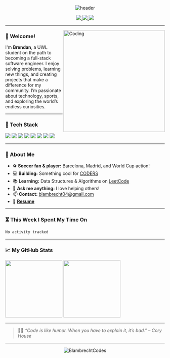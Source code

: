 <!-- Banner at the top of your README.md -->
<p align="center">
  <img src="https://capsule-render.vercel.app/api?type=waving&height=200&color=0e76a8&section=header&text=Hi%20I'm%20Brendan%20Lambrecht%20👋&fontSize=45&fontAlignY=40&desc=Aspiring%20Software%20Engineer%20|%20Problem%20Solver%20|%20Inspiring%20Innovation&descSize=22&descAlign=62" alt="header" />
</p>

<!-- Social Badges -->
<p align="center">
  <a href="https://www.linkedin.com/in/brendanlambrecht/">
    <img src="https://img.shields.io/badge/-LinkedIn-0e76a8?style=for-the-badge&logo=Linkedin&logoColor=white"/>
  </a>
  <a href="https://coders.cs.uwlax.edu/home">
    <img src="https://img.shields.io/badge/Website-3b5998?style=for-the-badge&logo=google-chrome&logoColor=white"/>
  </a>
  <a href="https://www.instagram.com/thebdoglife/">
    <img src="https://img.shields.io/badge/-Instagram-e4405f?style=for-the-badge&logo=Instagram&logoColor=white"/>
  </a>
</p>

---

<img align="right" alt="Coding" src="https://github.com/Gapur/Gapur/blob/main/assets/coding.gif?raw=true" width="320" />

### 👋 Welcome!

I'm **Brendan**, a UWL student on the path to becoming a full-stack software engineer. I enjoy solving problems, learning new things, and creating projects that make a difference for my community. I’m passionate about technology, sports, and exploring the world’s endless curiosities.

---

### 🚀 Tech Stack

<p>
  <img src="https://img.shields.io/badge/Python-3670A0?style=for-the-badge&logo=python&logoColor=ffdd54"/>
  <img src="https://img.shields.io/badge/JavaScript-F7DF1E?style=for-the-badge&logo=javascript&logoColor=323330"/>
  <img src="https://img.shields.io/badge/Java-ED8B00?style=for-the-badge&logo=java&logoColor=white"/>
  <img src="https://img.shields.io/badge/C-00599C?style=for-the-badge&logo=c&logoColor=white"/>
  <img src="https://img.shields.io/badge/HTML5-E34F26?style=for-the-badge&logo=html5&logoColor=white"/>
  <img src="https://img.shields.io/badge/CSS3-1572B6?style=for-the-badge&logo=css3&logoColor=white"/>
  <img src="https://img.shields.io/badge/Git-F05032?style=for-the-badge&logo=git&logoColor=white"/>
  <img src="https://img.shields.io/badge/Linux-FCC624?style=for-the-badge&logo=linux&logoColor=black"/>
</p>

---

### 🎯 About Me

- ⚽ **Soccer fan & player:** Barcelona, Madrid, and World Cup action!
- 💻 **Building:** Something cool for [CODERS](https://coders.cs.uwlax.edu/home)
- 📚 **Learning:** Data Structures & Algorithms on [LeetCode](https://leetcode.com/u/BlambrechtCodes/)
- 💬 **Ask me anything:** I love helping others!
- 📫 **Contact:** blambrecht04@gmail.com
- 📄 **[Resume](https://www.linkedin.com/in/brendanlambrecht/overlay/1740504443712/single-media-viewer/?profileId=ACoAAEdaIqkBw_brLlMJSvAIpQ0UD7EhV6VwSc0)**

---

### ⏳ This Week I Spent My Time On
<!--START_SECTION:waka-->

```txt
No activity tracked
```


<!--END_SECTION:waka-->

---

### 📈 My GitHub Stats

<p>
  <img height="180em" src="https://github-readme-stats.vercel.app/api?username=BlambrechtCodes&show_icons=true&hide_border=true&count_private=true&include_all_commits=true" />
  <img height="180em" src="https://github-readme-stats.vercel.app/api/top-langs/?username=BlambrechtCodes&exclude_repo=KNN-Image-Classification&show_icons=true&hide_border=true&layout=compact&langs_count=8"/>
</p>

---

> 🧑‍💻 *“Code is like humor. When you have to explain it, it’s bad.” – Cory House*

---

<p align="center">
  <img src="https://komarev.com/ghpvc/?username=BlambrechtCodes&label=Profile%20views&color=0e75b6&style=flat" alt="BlambrechtCodes" />
</p>

